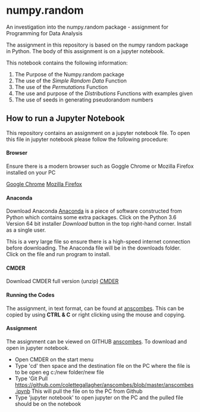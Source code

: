 # numpy.random
An investigation into the numpy.random package - assignment for Programming for Data Analysis

The assignment in this repository is based on the numpy random package in Python.  The body of this assignment is on a jupyter notebook.

This notebook contains the following information:
1.  The Purpose of the Numpy.random package
2.  The use of the *Simple Random Data* Function
3.  The use of the *Permutations* Function
4.  The use and purpose of the *Distributions* Functions with examples given
5.  The use of seeds in generating pseudorandom numbers

## How to run a Jupyter Notebook

This repository contains an assignment on a jupyter notebook file.  To open this file in jupyter notebook please follow the following procedure:

#### Browser
Ensure there is a modern browser such as Goggle Chrome or Mozilla Firefox installed on your PC

[Google Chrome](https://www.google.com/chrome/?brand=CHBD&gclid=EAIaIQobChMI5-T3xezM3gIVRvlRCh2tCwnZEAAYASAAEgLANvD_BwE&gclsrc=aw.ds)
[Mozilla Firefox](https://www.mozilla.org/en-US/firefox/new/)

#### Anaconda
Download Anaconda
[Anaconda](https://www.anaconda.com/download/) is a piece of software constructed from Python which contains some extra packages.
Click on the Python 3.6 Version 64 bit installer *Download* button in the top right-hand corner.  Install as a single user.

This is a very large file so ensure there is a high-speed internet connection before downloading.
The Anaconda file will be in the downloads folder.  Click on the file and run program to install.

#### CMDER
Download CMDER full version (unzip)
[CMDER](http://cmder.net/)


#### Running the Codes
The assignment, in text format, can be found at [anscombes](https://github.com/colettegallagher/anscombes/blob/master/anscombes.ipynb).  This can be copied by using **CTRL & C** or right clicking using the mouse and copying.  

#### Assignment
The assignment can be viewed on GITHUB [anscombes](https://github.com/colettegallagher/anscombes/blob/master/anscombes.ipynb).  To download and open in jupyter notebook.  
 - Open CMDER on the start menu
 - Type 'cd' then space and the destination file on the PC where the file is to be open eg c:/new folder/new file
 - Type 'Git Pull https://github.com/colettegallagher/anscombes/blob/master/anscombes.ipynb
   This will pull the file on to the PC from Github
 - Type 'jupyter notebook' to open jupyter on the PC and the pulled file should be on the notebook
